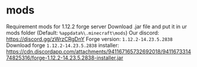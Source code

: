 # mods
 Requirement mods for 1.12.2 forge server
 Download .jar file and put it in ur mods folder (Default: `%appdata%\.minecraft\mods`)
 Our discord: https://discord.gg/zWrzCRgDnY
 Forge version: `1.12.2-14.23.5.2838 `
 Download forge `1.12.2-14.23.5.2838` installer: https://cdn.discordapp.com/attachments/941167165732692018/941167331474825316/forge-1.12.2-14.23.5.2838-installer.jar
